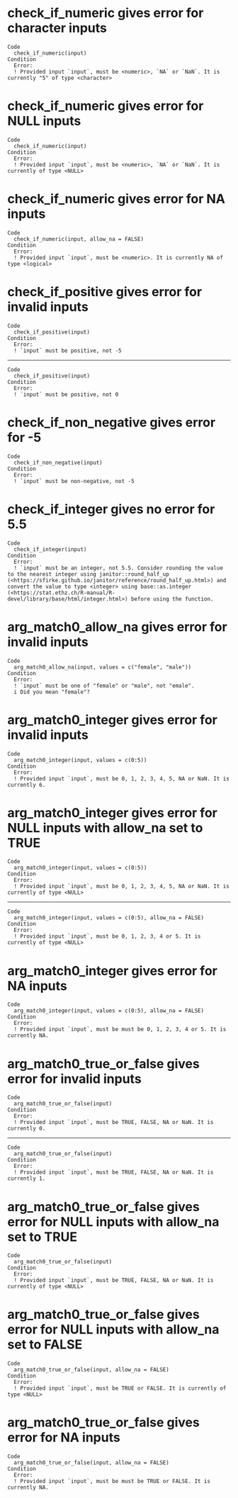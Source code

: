 # check_if_numeric gives error for character inputs

    Code
      check_if_numeric(input)
    Condition
      Error:
      ! Provided input `input`, must be <numeric>, `NA` or `NaN`. It is currently "5" of type <character>

# check_if_numeric gives error for NULL inputs

    Code
      check_if_numeric(input)
    Condition
      Error:
      ! Provided input `input`, must be <numeric>, `NA` or `NaN`. It is currently of type <NULL>

# check_if_numeric gives error for NA inputs

    Code
      check_if_numeric(input, allow_na = FALSE)
    Condition
      Error:
      ! Provided input `input`, must be <numeric>. It is currently NA of type <logical>

# check_if_positive gives error for invalid inputs

    Code
      check_if_positive(input)
    Condition
      Error:
      ! `input` must be positive, not -5

---

    Code
      check_if_positive(input)
    Condition
      Error:
      ! `input` must be positive, not 0

# check_if_non_negative gives error for -5

    Code
      check_if_non_negative(input)
    Condition
      Error:
      ! `input` must be non-negative, not -5

# check_if_integer gives no error for 5.5

    Code
      check_if_integer(input)
    Condition
      Error:
      ! `input` must be an integer, not 5.5. Consider rounding the value to the nearest integer using janitor::round_half_up (<https://sfirke.github.io/janitor/reference/round_half_up.html>) and convert the value to type <integer> using base::as.integer (<https://stat.ethz.ch/R-manual/R-devel/library/base/html/integer.html>) before using the function.

# arg_match0_allow_na gives error for invalid inputs

    Code
      arg_match0_allow_na(input, values = c("female", "male"))
    Condition
      Error:
      ! `input` must be one of "female" or "male", not "emale".
      i Did you mean "female"?

# arg_match0_integer gives error for invalid inputs

    Code
      arg_match0_integer(input, values = c(0:5))
    Condition
      Error:
      ! Provided input `input`, must be 0, 1, 2, 3, 4, 5, NA or NaN. It is currently 6.

# arg_match0_integer gives error for NULL inputs with allow_na set to TRUE

    Code
      arg_match0_integer(input, values = c(0:5))
    Condition
      Error:
      ! Provided input `input`, must be 0, 1, 2, 3, 4, 5, NA or NaN. It is currently of type <NULL>

---

    Code
      arg_match0_integer(input, values = c(0:5), allow_na = FALSE)
    Condition
      Error:
      ! Provided input `input`, must be 0, 1, 2, 3, 4 or 5. It is currently of type <NULL>

# arg_match0_integer gives error for NA inputs

    Code
      arg_match0_integer(input, values = c(0:5), allow_na = FALSE)
    Condition
      Error:
      ! Provided input `input`, must be must be 0, 1, 2, 3, 4 or 5. It is currently NA.

# arg_match0_true_or_false gives error for invalid inputs

    Code
      arg_match0_true_or_false(input)
    Condition
      Error:
      ! Provided input `input`, must be TRUE, FALSE, NA or NaN. It is currently 0.

---

    Code
      arg_match0_true_or_false(input)
    Condition
      Error:
      ! Provided input `input`, must be TRUE, FALSE, NA or NaN. It is currently 1.

# arg_match0_true_or_false gives error for NULL inputs with allow_na set to TRUE

    Code
      arg_match0_true_or_false(input)
    Condition
      Error:
      ! Provided input `input`, must be TRUE, FALSE, NA or NaN. It is currently of type <NULL>

# arg_match0_true_or_false gives error for NULL inputs with allow_na set to FALSE

    Code
      arg_match0_true_or_false(input, allow_na = FALSE)
    Condition
      Error:
      ! Provided input `input`, must be TRUE or FALSE. It is currently of type <NULL>

# arg_match0_true_or_false gives error for NA inputs

    Code
      arg_match0_true_or_false(input, allow_na = FALSE)
    Condition
      Error:
      ! Provided input `input`, must be must be TRUE or FALSE. It is currently NA.

